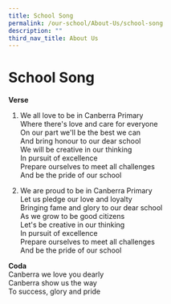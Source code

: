 ```yaml
---
title: School Song
permalink: /our-school/About-Us/school-song
description: ""
third_nav_title: About Us
---
```

# School Song
**Verse**

1. We all love to be in Canberra Primary<br>
Where there's love and care for everyone<br>
On our part we'll be the best we can<br>
And bring honour to our dear school<br>
We will be creative in our thinking<br>
In pursuit of excellence<br>
Prepare ourselves to meet all challenges<br>
And be the pride of our school<br>


2. We are proud to be in Canberra Primary<br>
Let us pledge our love and loyalty<br>
Bringing fame and glory to our dear school<br>
As we grow to be good citizens<br>
Let's be creative in our thinking<br>
In pursuit of excellence<br>
Prepare ourselves to meet all challenges<br>
And be the pride of our school<br>

**Coda**<br>
Canberra we love you dearly<br>
Canberra show us the way<br>
To success, glory and pride<br>